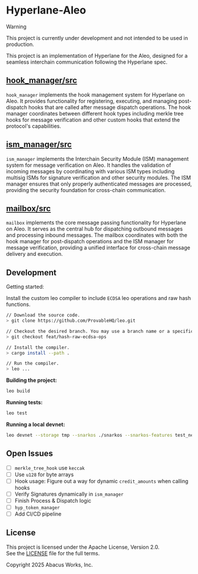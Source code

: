 # Hyperlane-Aleo

> [!WARNING]  
> This project is currently under development and not intended to be used in production.

This project is an implementation of Hyperlane for the Aleo, designed for
a seamless interchain communication following the Hyperlane spec.

## [hook_manager/src](./hook_manager/src)

`hook_manager` implements the hook management system for Hyperlane on Aleo. It provides functionality for registering, executing, and managing post-dispatch hooks that are called after message dispatch operations. The hook manager coordinates between different hook types including merkle tree hooks for message verification and other custom hooks that extend the protocol's capabilities.

## [ism_manager/src](./ism_manager/src)

`ism_manager` implements the Interchain Security Module (ISM) management system for message verification on Aleo. It handles the validation of incoming messages by coordinating with various ISM types including multisig ISMs for signature verification and other security modules. The ISM manager ensures that only properly authenticated messages are processed, providing the security foundation for cross-chain communication.

## [mailbox/src](./mailbox/src)

`mailbox` implements the core message passing functionality for Hyperlane on Aleo. It serves as the central hub for dispatching outbound messages and processing inbound messages. The mailbox coordinates with both the hook manager for post-dispatch operations and the ISM manager for message verification, providing a unified interface for cross-chain message delivery and execution.

## Development

Getting started:

Install the custom leo compiler to include `ECDSA` leo operations and raw hash functions.

```bash
// Download the source code.
> git clone https://github.com/ProvableHQ/leo.git

// Checkout the desired branch. You may use a branch name or a specific commit.
> git checkout feat/hash-raw-ecdsa-ops

// Install the compiler.
> cargo install --path .

// Run the compiler.
> leo ...
```

**Building the project:**

```bash
leo build
```

**Running tests:**

```bash
leo test
```

**Running a local devnet:**

```bash
leo devnet --storage tmp --snarkos ./snarkos --snarkos-features test_network --consensus-heights 0,1,2,3,4,5,6,7,8,9
```

## Open Issues

- [ ] `merkle_tree_hook` use `keccak`
- [ ] Use `u128` for byte arrays
- [ ] Hook usage: Figure out a way for dynamic `credit_amounts` when calling hooks
- [ ] Verify Signatures dynamically in `ism_manager`
- [ ] Finish Process & Dispatch logic
- [ ] `hyp_token_manager`
- [ ] Add CI/CD pipeline

## License

This project is licensed under the Apache License, Version 2.0.  
See the [LICENSE](LICENSE) file for the full terms.

Copyright 2025 Abacus Works, Inc.
